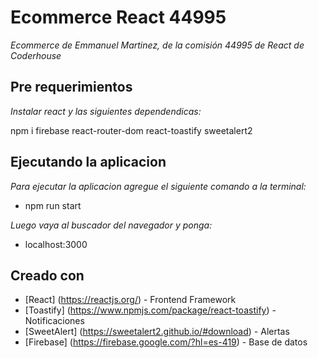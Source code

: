 # Ecommerce React 44995

_Ecommerce de Emmanuel Martinez, de la comisión 44995 de React de Coderhouse_

## Pre requerimientos

_Instalar react y las siguientes dependendicas:_

npm i firebase react-router-dom react-toastify sweetalert2

## Ejecutando la aplicacion
_Para ejecutar la aplicacion agregue el siguiente comando a la terminal:_

- npm run start

_Luego vaya al buscador del navegador y ponga:_

- localhost:3000

## Creado con

* [React] (https://reactjs.org/) - Frontend Framework
* [Toastify] (https://www.npmjs.com/package/react-toastify) - Notificaciones
* [SweetAlert] (https://sweetalert2.github.io/#download) - Alertas
* [Firebase] (https://firebase.google.com/?hl=es-419) - Base de datos